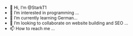 - 👋 Hi, I’m @StarkT1
- 👀 I’m interested in programming ...
- 🌱 I’m currently learning German...
- 💞️ I’m looking to collaborate on website building and SEO  ...
- 📫 How to reach me ...

<!---
StarkT1/StarkT1 is a ✨ special ✨ repository because its `README.md` (this file) appears on your GitHub profile.
You can click the Preview link to take a look at your changes.
--->

